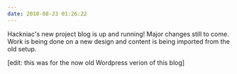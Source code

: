 ```yaml
---
date: 2010-08-23 01:26:22
---
```


Hackniac's new project blog is up and running! Major changes still to come. Work is being done on a new design and content is being imported from the old setup.

[edit: this was for the now old Wordpress verion of this blog]
